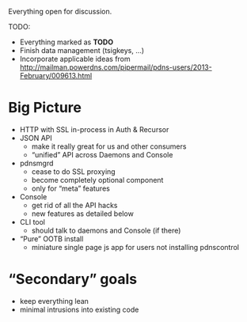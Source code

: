 Everything open for discussion.

TODO:

  * Everything marked as **TODO**
  * Finish data management (tsigkeys, …)
  * Incorporate applicable ideas from http://mailman.powerdns.com/pipermail/pdns-users/2013-February/009613.html

Big Picture
===========

* HTTP with SSL in-process in Auth & Recursor
* JSON API
  * make it really great for us and other consumers
  * “unified” API across Daemons and Console
* pdnsmgrd
  * cease to do SSL proxying
  * become completely optional component
  * only for “meta” features
* Console
  * get rid of all the API hacks
  * new features as detailed below
* CLI tool
  * should talk to daemons and Console (if there)
* “Pure” OOTB install
  * miniature single page js app for users not installing pdnscontrol

“Secondary” goals
=================

* keep everything lean
* minimal intrusions into existing code
